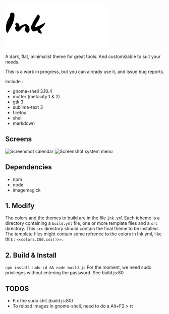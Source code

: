 ![Ink](logo.png)

A dark, flat, minimalist theme for great tools.
And customizable to suit your needs.

This is a work in progress, but you can already use it, and issue bug reports.

Include :

+ gnome-shell 3.10.4
+ mutter (metacity 1 & 2)
+ gtk 3
+ sublime-text 3
+ firefox
+ shell
+ markdown

## Screens

![Screenshot calendar](https://raw.github.com/etnbrd/Ink/master/screens/screen-calendar.png)
![Screenshot system menu](https://raw.github.com/etnbrd/Ink/master/screens/screen-sys.png)

## Dependencies

+ npm
+ node
+ imagemagick

## 1. Modify

The colors and the themes to build are in the file `Ink.yml`
Each teheme is a directory containing a `build.yml` file, one or more template files and a `src` directory.
This `src` directory should contain the final theme to be installed.
The template files might contain some refrence to the colors in Ink.yml, like this : `<<colors.C00.css()>>`.

## 2. Build & Install

`npm install`
`sudo id && node build.js`
For the moment, we need sudo privileges without entering the password.
See build.js:80

## TODOS

+ Fix the sudo shit (build.js:80)
+ To reload images in gnome-shell, need to do a Alt+F2 > rt
